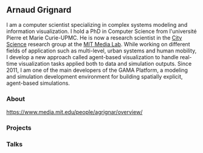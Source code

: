 ## Arnaud Grignard

I am a computer scientist specializing in complex systems modeling and information visualization. I hold a PhD in Computer Science from l'université Pierre et Marie Curie-UPMC. He is now a research scientist in the [City Science](https://www.media.mit.edu/groups/city-science/overview/) research group at the [MIT Media Lab](https://www.media.mit.edu/). While working on different fields of application such as multi-level, urban systems and human mobility, I develop a new approach called agent-based visualization to handle real-time visualization tasks applied both to data and simulation outputs. Since 2011, I am one of the main developers of the GAMA Platform, a modeling and simulation development environment for building spatially explicit, agent-based simulations.

### About
https://www.media.mit.edu/people/agrignar/overview/

### Projects



### Talks


